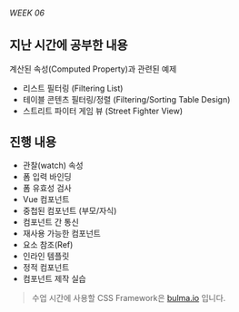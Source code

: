 ###### WEEK 06

## 지난 시간에 공부한 내용

계산된 속성(Computed Property)과 관련된 예제

- 리스트 필터링 (Filtering List)
- 테이블 콘텐츠 필터링/정렬 (Filtering/Sorting Table Design)
- 스트리트 파이터 게임 뷰 (Street Fighter View)


## 진행 내용

- 관찰(watch) 속성
- 폼 입력 바인딩
- 폼 유효성 검사
- Vue 컴포넌트
- 중첩된 컴포넌트 (부모/자식)
- 컴포넌트 간 통신
- 재사용 가능한 컴포넌트
- 요소 참조(Ref)
- 인라인 템플릿
- 정적 컴포넌트
- 컴포넌트 제작 실습

> 수업 시간에 사용할 CSS Framework은 [bulma.io](http://bulma.io/) 입니다.